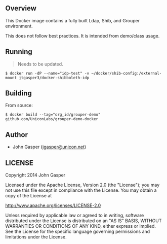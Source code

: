 ## Overview
This Docker image contains a fully built Ldap, Shib, and Grouper environment.

This does not follow best practices. It is intended from demo/class usage.

## Running
> Needs to be updated.
```
$ docker run -dP --name="idp-test" -v ~/docker/shib-config:/external-mount jtgasper3/docker-shibboleth-idp 
```

## Building

From source:

```
$ docker build --tag="org_id/grouper-demo" github.com/UniconLabs/grouper-demo-docker
```

## Author

  * John Gasper (<jgasper@unicon.net>)

## LICENSE

Copyright 2014 John Gasper

Licensed under the Apache License, Version 2.0 (the "License");
you may not use this file except in compliance with the License.
You may obtain a copy of the License at

  http://www.apache.org/licenses/LICENSE-2.0

Unless required by applicable law or agreed to in writing, software
distributed under the License is distributed on an "AS IS" BASIS,
WITHOUT WARRANTIES OR CONDITIONS OF ANY KIND, either express or implied.
See the License for the specific language governing permissions and
limitations under the License.
